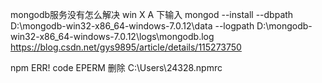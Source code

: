 mongodb服务没有怎么解决
win X  A 下输入
mongod --install --dbpath D:\mongodb-win32-x86_64-windows-7.0.12\data --logpath D:\mongodb-win32-x86_64-windows-7.0.12\logs\mongodb.log
https://blog.csdn.net/gys9895/article/details/115273750


npm ERR! code EPERM
删除 C:\Users\24328\.npmrc